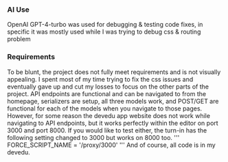 ### AI Use
OpenAI GPT-4-turbo was used for debugging & testing code fixes, in specific it was mostly used while I was trying to debug css & routing problem

### Requirements
To be blunt, the project does not fully meet requirements and is not visually appealing. I spent most of my time trying to fix the css issues and eventually gave up and cut my losses to focus on the other parts of the project. API endpoints are functional and can be navigated to from the homepage, serializers are setup, all three models work, and POST/GET are functional for each of the models when you navigate to those pages. However, for some reason the devedu app website does not work while navigating to API endpoints, but it works perfectly within the editor on port 3000 and port 8000. If you would like to test either, the turn-in has the following setting changed to 3000 but works on 8000 too.
'''
FORCE_SCRIPT_NAME = '/proxy/3000'
'''
And of course, all code is in my devedu.
